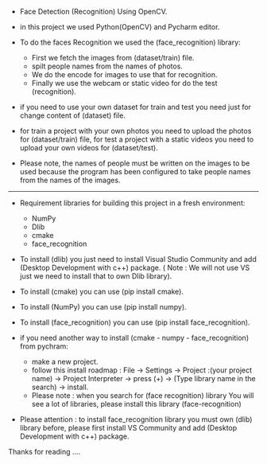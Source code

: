 - Face Detection (Recognition) Using OpenCV.

- in this project we used Python(OpenCV) and Pycharm editor.

- To do the faces Recognition we used the (face_recognition) library:
  - First we fetch the images from (dataset/train) file.
  - spilt people names from the names of photos.
  - We do the encode for images to use that for recognition.
  - Finally we use the webcam or static video for do the test (recognition).
  
- if you need to use your own dataset for train and test you need just for change content of (dataset) file.
- for train a project with your own photos you need to upload the photos for (dataset/train) file, for test a project with a static videos you need to upload your own videos for (dataset/test).

- Please note, the names of people must be written on the images to be used because the program has been configured to take people names from the names of the images.
---------------------------------------------------------------------------------------------------------------------------------------------------------------------------------
- Requirement libraries for building this project in a fresh environment:
  - NumPy
  - Dlib
  - cmake
  - face_recognition

- To install (dlib) you just need to install Visual Studio Community and add (Desktop Development with c++) package. ( Note : We will not use VS just we need to install that to own Dlib library).
- To install (cmake) you can use (pip install cmake).
- To install (NumPy) you can use (pip install numpy).
- To install (face_recognition) you can use (pip install face_recognition).

- if you need another way to install (cmake - numpy - face_recognition) from pychram:
    - make a new project.
    - follow this install roadmap : File -> Settings -> Project :(your project name) -> Project Interpreter -> press (+) -> (Type library name in the search) -> install.
    - Please note : when you search for (face recognition) library You will see a lot of libraries, please install this library (face-recognition) 

- Please attention : to install face_recognition library you must own (dlib) library before, please first install VS Community and add (Desktop Development with c++) package.

Thanks for reading ....

